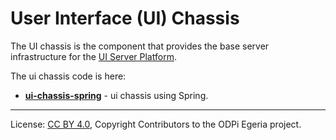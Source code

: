 <!-- SPDX-License-Identifier: CC-BY-4.0 -->
<!-- Copyright Contributors to the ODPi Egeria project. -->
 
# User Interface (UI) Chassis

The UI chassis is the component that provides the base
server infrastructure for the
[UI Server Platform](../../open-metadata-publication/website/ui-server).

The ui chassis code is here:
* **[ui-chassis-spring](ui-chassis-spring)** - ui chassis using Spring.

----
License: [CC BY 4.0](https://creativecommons.org/licenses/by/4.0/),
Copyright Contributors to the ODPi Egeria project.